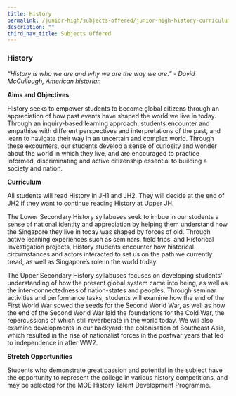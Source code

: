 ```yaml
---
title: History
permalink: /junior-high/subjects-offered/junior-high-history-curriculum/
description: ""
third_nav_title: Subjects Offered
---
```

### History




*“History is who we are and why we are the way we are.” - David McCullough, American historian*

  

**Aims and Objectives**

  

History seeks to empower students to become global citizens through an appreciation of how past events have shaped the world we live in today. Through an inquiry-based learning approach, students encounter and empathise with different perspectives and interpretations of the past, and learn to navigate their way in an uncertain and complex world. Through these excounters, our students develop a sense of curiosity and wonder about the world in which they live, and are encouraged to practice informed, discriminating and active citizenship essential to building a society and nation. 

  
**Curriculum**

  

All students will read History in JH1 and JH2. They will decide at the end of JH2 if they want to continue reading History at Upper JH.

  

The Lower Secondary History syllabuses seek to imbue in our students a sense of national identity and appreciation by helping them understand how the Singapore they live in today was shaped by forces of old. Through active learning experiences such as seminars, field trips, and Historical Investigation projects, History students encounter how historical circumstances and actors interacted to set us on the path we currently tread, as well as Singapore’s role in the world today. 

  

The Upper Secondary History syllabuses focuses on developing students’ understanding of how the present global system came into being, as well as the inter-connectedness of nation-states and peoples. Through seminar activities and performance tasks, students will examine how the end of the First World War sowed the seeds for the Second World War, as well as how the end of the Second World War laid the foundations for the Cold War, the repercussions of which still reverberate in the world today. We will also examine developments in our backyard: the colonisation of Southeast Asia, which resulted in the rise of nationalist forces in the postwar years that led to independence in after WW2. 

  

**Stretch Opportunities**

  

Students who demonstrate great passion and potential in the subject have the opportunity to represent the college in various history competitions, and may be selected for the MOE History Talent Development Programme.

